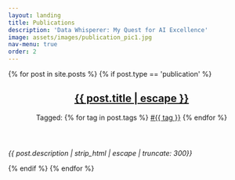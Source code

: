 ```yaml
---
layout: landing
title: Publications
description: 'Data Whisperer: My Quest for AI Excellence'
image: assets/images/publication_pic1.jpg
nav-menu: true
order: 2
---
```


<!-- Main -->
<div id="main">
<!-- Two -->
<section id="two" class="spotlights">
	{% for post in site.posts %}
		{% if post.type == 'publication' %}
			<section class="post">
                <header class="note-header">
                    <h2 class="post-title">
                        <a href="{{ post.url | relative_url }}">
                            {{ post.title | escape }}
                        </a>
                    </h2>
                    <p class="post-meta">
                        Tagged:
                        <span>
                            {% for tag in post.tags %}
                                <a href="/tags/#{{ tag }}">#{{ tag }}</a>
                            {% endfor %}
                        </span>
                    </p>
                </header>
                <div class="post-description">
                    <p>
                        <em>{{ post.description | strip_html | escape | truncate: 300}}</em>
                    </p>
                </div>
            </section>
		{% endif %}
	{% endfor %}
</section>

</div>